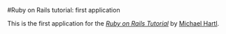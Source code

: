 #Ruby on Rails tutorial: first application

This is the first application for the
[*Ruby on Rails Tutorial*](http://railstutorial.org/)
by [Michael Hartl](http://michaelhartl.com/).